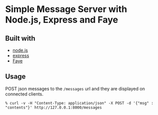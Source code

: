 # Simple Message Server with Node.js, Express and Faye

## Built with

* [node.js](http://nodejs.org/)
* [express](http://expressjs.com/)
* [Faye](http://faye.jcoglan.com/)

## Usage

POST json messages to the `/messages` url and they are displayed on connected clients.

`% curl -v -H "Content-Type: application/json" -X POST -d '{"msg" : "contents"}' http://127.0.0.1:8000/messages`
